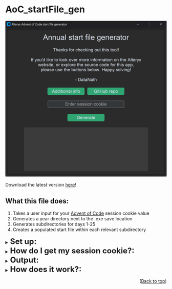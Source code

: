 <h1>AoC_startFile_gen</h1>
<a id="readme-top"></a>

![App screenshot](./_docs/app.png)

Download the latest version [here](https://github.com/DataNath/AoC_startFile_generator/releases/download/v1.0.0/AoC_startFile_gen.zip)!

<h2>What this file does:</h1>

1. Takes a user input for your [Advent of Code](https://adventofcode.com/) session cookie value
2. Generates a year directory next to the .exe save location
3. Generates subdirectories for days 1-25
4. Creates a populated start file within each relevant subdirectory

<details>
<summary><strong style="font-size: 24px;";>Set up:</strong></summary>

>
To download the current release, simply click the link above.
**Note:** Browsers like Chrome may block the download. You can override these settings in most cases, as shown below. Of course, it is recommended to only do this if you trust the source & should be re-enabled after downloading.

![Chrome safe browsing](./_docs/chrome_safe_browsing.png)

After downloading, extract the .zip file.

![Extracting files](./_docs/extract.png)

Move the extracted .exe file to wherever you want to generate your start files. Likely a dedicated 'Advent of Code' directory to keep things organised! Once moved, simply run the application and wait for it to load. Be patient, this may take a few seconds.

You may also need to grant an exception on the file depending on your local antivirus/firewall settings, as the application is unsigned.
</details>

<details>
<summary><strong style="font-size: 24px;";>How do I get my session cookie?:</strong></summary>

>
To get your session cookie, head to the Advent of Code [website](https://adventofcode.com/) and sign in. Once signed in, you can right-click and inspect the page, or navigate to developer tools. Here, look in the 'Application' tab, click on 'session' and you'll be able to copy your session cookie value.

![Get session cookie](./_docs/get_session_cookie.png)

**Important** Do not share this with others - this grants access to act as your account associated with the website!

</details>

<details>
<summary><strong style="font-size: 24px;";>Output:</strong></summary>

>
If the application runs successfully, you'll receive everything listed above, which should look like:

Year directory:

![Generated year](./_docs/generated_year.png)

DayN directories:

![Generated days](./_docs/generated_days.png)

Start files:

![Generated files](./_docs/generated_files.png)

</details>

<details>
<summary><strong style="font-size: 24px;";>How does it work?:</strong></summary>

>
There is a template.yxmd file within the bundle which is treated as such:
- Dummy `session_cookie` is replaced - taken from user input
- URL value `year` is replaced - parsed from today()
- URL value `day` is replaced - from range 1-25

Note: Given `year` is generated from today(), this app ought to be dynamic for future events!

</details>

<p align="right">(<a href="#readme-top">Back to top</a>)</p>